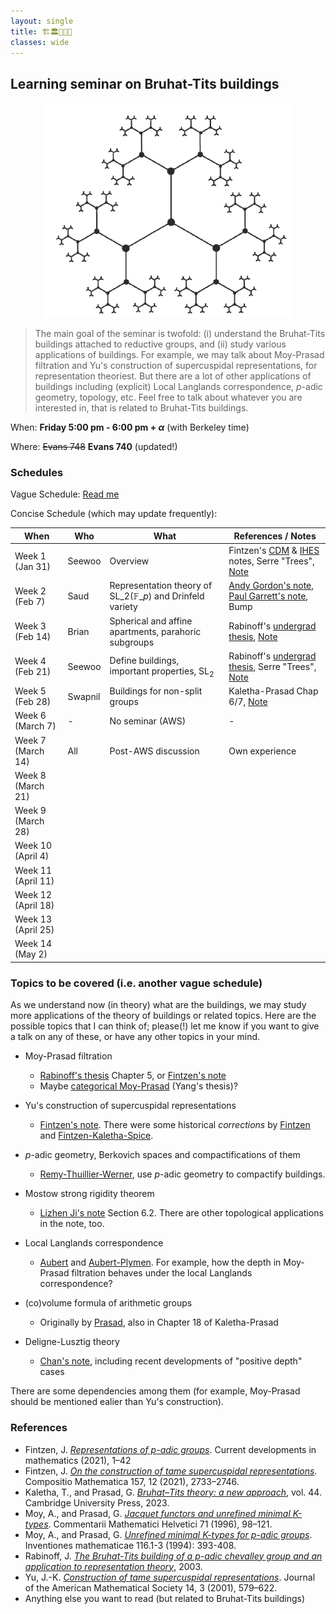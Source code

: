 ```yaml
---
layout: single
title: 🏗️🏛️🏢🏫🏰 
classes: wide
---
```



## Learning seminar on Bruhat-Tits buildings

<p align="center">
<img src="/seminar/2025spring-bruhat-tits/BT-SL2Q2.png">
</p>

> The main goal of the seminar is twofold: (i) understand the Bruhat-Tits buildings attached to reductive groups, and (ii) study various applications of buildings. For example, we may talk about Moy-Prasad filtration and Yu's construction of supercuspidal representations, for representation theoriest. But there are a lot of other applications of buildings including (explicit) Local Langlands correspondence, $p$-adic geometry, topology, etc. Feel free to talk about whatever you are interested in, that is related to Bruhat-Tits buildings.


When: **Friday 5:00 pm - 6:00 pm + $\alpha$** (with Berkeley time)

Where: ~~Evans 748~~ **Evans 740** (updated!)

### Schedules

Vague Schedule: [Read me](Bruhat_Tits_seminar.pdf)


Concise Schedule (which may update frequently):

| When               | Who     | What                                                                              | References / Notes                                                                                                                                                                                                                                                              |
|--------------------|---------|-----------------------------------------------------------------------------------|---------------------------------------------------------------------------------------------------------------------------------------------------------------------------------------------------------------------------------------------------------------------------------|
| Week 1 (Jan 31)    | Seewoo  | Overview                                                                          | Fintzen's [CDM](https://www.math.uni-bonn.de/people/fintzen/Fintzen_CDM.pdf) & [IHES](https://www.math.uni-bonn.de/people/fintzen/IHES_Fintzen.pdf) notes, Serre "Trees", [Note](https://seewoo5.github.io/math-notes/representation-theory/Bruhat-Tits-Moy-Prasad-Yu/main.pdf) |
| Week 2 (Feb 7)     | Saud    | Representation theory of $\mathrm{SL}\_{2}(\mathbb{F}\_{p})$ and Drinfeld variety | [Andy Gordon's note](https://websites.umich.edu/~charchan/seminar/20211004.pdf), [Paul Garrett's note](https://www-users.cse.umn.edu/~garrett/m/repns/notes_2014-15/04_finite_GL2.pdf), Bump                                                                                    |
| Week 3 (Feb 14)    | Brian   | Spherical and affine apartments, parahoric subgroups                              | Rabinoff's [undergrad thesis](https://services.math.duke.edu/~jdr/papers/building.pdf), [Note](Note_week3_Bryan.pdf)                                                                                                                                                            |
| Week 4 (Feb 21)    | Seewoo  | Define buildings, important properties, $\mathrm{SL}_{2}$                         | Rabinoff's [undergrad thesis](https://services.math.duke.edu/~jdr/papers/building.pdf), Serre "Trees", [Note](Note_week4_Seewoo.pdf)                                                                                                                                            |
| Week 5 (Feb 28)    | Swapnil | Buildings for non-split groups                                                    | Kaletha-Prasad Chap 6/7, [Note](Note_week5_Swapnil.pdf)                                                                                                                                                                                                                         |
| Week 6 (March 7)   | -       | No seminar (AWS)                                                                  | -                                                                                                                                                                                                                                                                               |
| Week 7 (March 14)  | All     | Post-AWS discussion                                                               | Own experience                                                                                                                                                                                                                                                                  |
| Week 8 (March 21)  |         |                                                                                   |                                                                                                                                                                                                                                                                                 |
| Week 9 (March 28)  |         |                                                                                   |                                                                                                                                                                                                                                                                                 |
| Week 10 (April 4)  |         |                                                                                   |                                                                                                                                                                                                                                                                                 |
| Week 11 (April 11) |         |                                                                                   |                                                                                                                                                                                                                                                                                 |
| Week 12 (April 18) |         |                                                                                   |                                                                                                                                                                                                                                                                                 |
| Week 13 (April 25) |         |                                                                                   |                                                                                                                                                                                                                                                                                 |
| Week 14 (May 2)    |         |                                                                                   |                                                                                                                                                                                                                                                                                 |

### Topics to be covered (i.e. another vague schedule)

As we understand now (in theory) what are the buildings, we may study more applications of the theory of buildings or related topics.
Here are the possible topics that I can think of; please(!) let me know if you want to give a talk on any of these, or have any other topics in your mind.

- Moy-Prasad filtration

    - [Rabinoff's thesis](https://services.math.duke.edu/~jdr/papers/building.pdf) Chapter 5, or [Fintzen's note](https://www.math.uni-bonn.de/people/fintzen/Fintzen_CDM.pdf)
    - Maybe [categorical Moy-Prasad](https://arxiv.org/abs/2104.12917) (Yang's thesis)?

- Yu's construction of supercuspidal representations

    - [Fintzen's note](https://www.math.uni-bonn.de/people/fintzen/Fintzen_CDM.pdf). There were some historical *corrections* by [Fintzen](https://arxiv.org/abs/1908.09819) and [Fintzen-Kaletha-Spice](https://arxiv.org/abs/2106.09120).

- $p$-adic geometry, Berkovich spaces and compactifications of them

    - [Remy-Thuillier-Werner](https://arxiv.org/abs/1110.1362), use $p$-adic geometry to compactify buildings.

- Mostow strong rigidity theorem

    - [Lizhen Ji's note](https://dept.math.lsa.umich.edu/~lji/building-curve-complex-handbook.pdf) Section 6.2. There are other topological applications in the note, too.

- Local Langlands correspondence

    - [Aubert](https://arxiv.org/abs/2306.06735) and [Aubert-Plymen](https://www.sciencedirect.com/science/article/pii/S0022314X21001992). For example, how the depth in Moy-Prasad filtration behaves under the local Langlands correspondence?

- (co)volume formula of arithmetic groups

    - Originally by [Prasad](http://www.numdam.org/item/PMIHES_1989__69__91_0.pdf), also in Chapter 18 of Kaletha-Prasad

- Deligne-Lusztig theory

    - [Chan's note](https://swc-math.github.io/aws/2025/2025ChanNotes.pdf), including recent developments of "positive depth" cases

There are some dependencies among them (for example, Moy-Prasad should be mentioned ealier than Yu's construction).


### References

- Fintzen, J. [*Representations of p-adic groups*](https://www.math.uni-bonn.de/people/fintzen/Fintzen_CDM.pdf). Current developments in mathematics (2021), 1–42
- Fintzen, J. [*On the construction of tame supercuspidal representations*](https://www.cambridge.org/core/journals/compositio-mathematica/article/on-the-construction-of-tame-supercuspidal-representations/70256AF7C1BA82B217A2AB03537F992B). Compositio Mathematica 157, 12 (2021), 2733–2746.
- Kaletha, T., and Prasad, G. [*Bruhat–Tits theory: a new approach*](https://www.cambridge.org/9781108831963), vol. 44. Cambridge University Press, 2023.
- Moy, A., and Prasad, G. [*Jacquet functors and unrefined minimal K-types*](https://link.springer.com/article/10.1007/BF02566411). Commentarii
Mathematici Helvetici 71 (1996), 98–121.
- Moy, A., and Prasad, G. [*Unrefined minimal K-types for p-adic groups*](https://link.springer.com/article/10.1007/BF01231566). Inventiones mathematicae 116.1-3 (1994): 393-408.
- Rabinoff, J. [*The Bruhat-Tits building of a p-adic chevalley group and an application to representation theory*](https://services.math.duke.edu/~jdr/papers/building.pdf), 2003.
- Yu, J.-K. [*Construction of tame supercuspidal representations*](https://www.ams.org/jams/2001-14-03/S0894-0347-01-00363-0/S0894-0347-01-00363-0.pdf). Journal of the American Mathematical Society 14, 3 (2001), 579–622.
- Anything else you want to read (but related to Bruhat-Tits buildings)